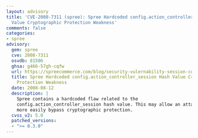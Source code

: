 ```yaml
---
layout: advisory
title: 'CVE-2008-7311 (spree): Spree Hardcoded config.action_controller_session Hash
  Value Cryptographic Protection Weakness'
comments: false
categories:
- spree
advisory:
  gem: spree
  cve: 2008-7311
  osvdb: 81506
  ghsa: g466-57gh-cqfw
  url: https://spreecommerce.com/blog/security-vulernability-session-cookie-store
  title: Spree Hardcoded config.action_controller_session Hash Value Cryptographic
    Protection Weakness
  date: 2008-08-12
  description: |
    Spree contains a hardcoded flaw related to the
    config.action_controller_session hash value. This may allow an attacker to
    more easily bypass cryptographic protection.
  cvss_v2: 5.0
  patched_versions:
  - ">= 0.3.0"
---
```

